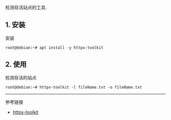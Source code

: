 检测存活站点的工具.

## 1. 安装

安装

```shell
root@debian:~# apt install -y httpx-toolkit
```

## 2. 使用

检测存活的站点

```shell
root@debian:~# httpx-toolkit -l fileName.txt -o fileName.txt
```

---

参考链接

- [httpx-toolkit](https://www.kali.org/tools/httpx-toolkit/)
